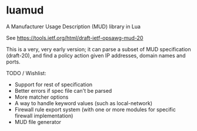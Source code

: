 # luamud
A Manufacturer Usage Description (MUD) library in Lua

See https://tools.ietf.org/html/draft-ietf-opsawg-mud-20

This is a very, very early version; it can parse a subset of MUD specification (draft-20), and find a policy action given IP addresses, domain names and ports.


TODO / Wishlist:
- Support for rest of specification
- Better errors if spec file can't be parsed
- More matcher options
- A way to handle keyword values (such as local-network)
- Firewall rule export system (with one or more modules for specific firewall implementation)
- MUD file generator
